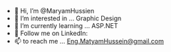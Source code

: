 - 👋 Hi, I’m @MaryamHussien
- 👀 I’m interested in ... Graphic Design
- 🌱 I’m currently learning ... ASP.NET
- 💞️ Follow me on LinkedIn: [<hraf a>](https://www.linkedin.com/in/maryam-hussein-12b427221/)
- 📫 to reach me ... Eng.MatyamHussein@gmail.com

<!---
MaryamHussien/MaryamHussien is a ✨ special ✨ repository because its `README.md` (this file) appears on your GitHub profile.
You can click the Preview link to take a look at your changes.
--->
